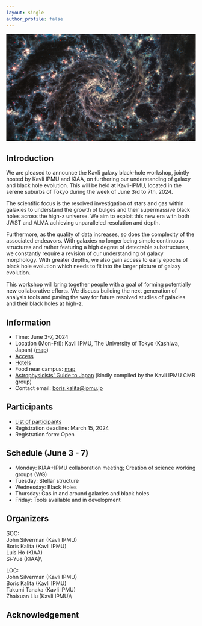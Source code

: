 ```yaml
---
layout: single
author_profile: false
---
```


<!---## Kavli galaxy black-hole evolution workshop --->
![jwst_image](/_images/sPsQiC4eFn5bZxMVqs6dLW.jpg)

## Introduction
We are pleased to announce the Kavli galaxy black-hole workshop, jointly hosted by Kavli IPMU and KIAA, on furthering our understanding of galaxy and black hole evolution. This will be held at Kavli-IPMU, located in the serene suburbs of Tokyo during the week of June 3rd to 7th, 2024. 


The scientific focus is the resolved investigation of stars and gas within galaxies to understand the growth of bulges and their supermassive black holes across the high-z universe. We aim to exploit this new era with both JWST and ALMA achieving unparalleled resolution and depth.


Furthermore,  as the quality of data increases, so does the complexity of the associated endeavors. With galaxies no longer being simple continuous structures and rather featuring a high degree of detectable substructures, we constantly require a revision of our understanding of galaxy morphology. With greater depths, we also gain access to early epochs of black hole evolution which needs to fit into the larger picture of galaxy evolution. 


This workshop will bring together people with a goal of forming potentially new collaborative efforts. We discuss building the next generation of analysis tools and paving the way for future resolved studies of galaxies and their black holes at high-z.   

## Information
* Time: June 3-7, 2024
* Location (Mon-Fri): Kavli IPMU, The University of Tokyo (Kashiwa, Japan) ([map](https://maps.app.goo.gl/YzgzK9UrQ55sL89x8))
* [Access](https://www.ipmu.jp/visitors/access-ipmu)
* [Hotels](https://www.ipmu.jp/visitors/accommodation)
* Food near campus: [map](https://www.google.com/maps/d/u/1/edit?mid=19vATYu2h1a6U74yt53fsnK7XeO5x6pY&usp=sharing)
* [Astrophysicists' Guide to Japan](https://sites.google.com/view/ipmucmb/discover-japan) (kindly compiled by the Kavli IPMU CMB group)
* Contact email: boris.kalita@ipmu.jp
## Participants
* [List of participants](https://docs.google.com/spreadsheets/d/e/2PACX-1vRSrzz3KVijHet4UbIL9uaa4MYSRCxV2tTMdqzviCOb0jJtmaXJtzJvrWF5bdtEEenrQXzmra2YQ401/pubhtml?gid=1689797346&single=true)
* Registration deadline: March 15, 2024
* Registration form: Open
## Schedule (June 3 - 7)
* Monday:    KIAA+IPMU collaboration meeting; Creation of science working groups (WG)
* Tuesday:   Stellar structure
* Wednesday: Black Holes
* Thursday:  Gas in and around galaxies and black holes
* Friday:    Tools available and in development

## Organizers
SOC:\
John Silverman (Kavli IPMU)\
Boris Kalita (Kavli IPMU)\
Luis Ho (KIAA)\
Si-Yue (KIAA)\

LOC:\
John Silverman (Kavli IPMU)\
Boris Kalita (Kavli IPMU)\
Takumi Tanaka (Kavli IPMU)\
Zhaixuan Liu (Kavli IPMU)\


## Acknowledgement
